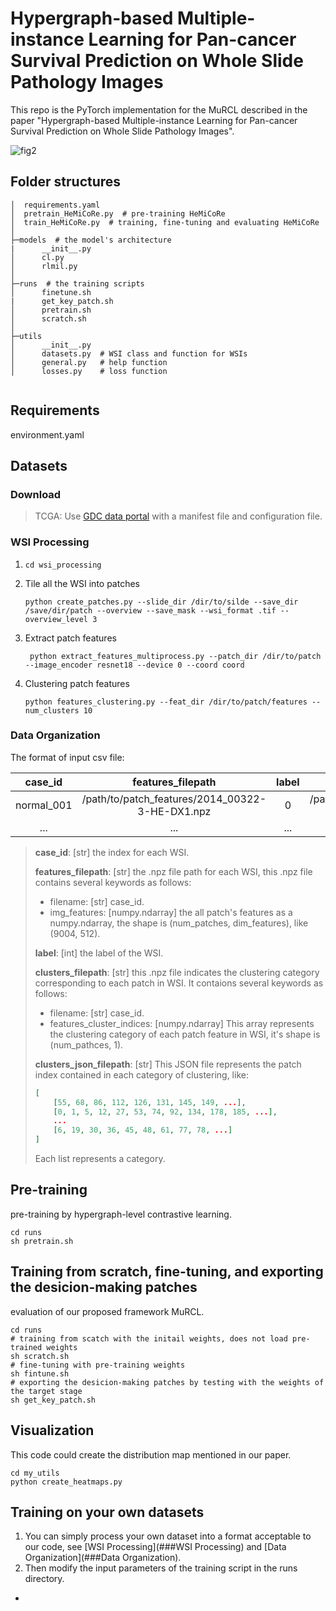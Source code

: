 # Hypergraph-based Multiple-instance Learning for Pan-cancer Survival Prediction on Whole Slide Pathology Images
This repo is the PyTorch implementation for the MuRCL described in the paper "Hypergraph-based Multiple-instance Learning for Pan-cancer Survival Prediction on Whole Slide Pathology Images".

![fig2](figs/12_44.png)

## Folder structures

```
│  requirements.yaml
│  pretrain_HeMiCoRe.py  # pre-training HeMiCoRe
│  train_HeMiCoRe.py  # training, fine-tuning and evaluating HeMiCoRe
│          
├─models  # the model's architecture
|      __init__.py
│      cl.py
│      rlmil.py
│      
├─runs  # the training scripts 
│      finetune.sh
|      get_key_patch.sh
│      pretrain.sh
│      scratch.sh
│      
├─utils
│      __init__.py
│      datasets.py  # WSI class and function for WSIs
│      general.py   # help function
│      losses.py    # loss function
        
```

## Requirements

environment.yaml


## Datasets

### Download

> TCGA: Use [GDC data portal](https://docs.gdc.cancer.gov/Data_Transfer_Tool/Users_Guide/Getting_Started/) with a manifest file and configuration file.

### WSI Processing

1. `cd wsi_processing`

2. Tile all the WSI into patches

   ```shell
   python create_patches.py --slide_dir /dir/to/silde --save_dir /save/dir/patch --overview --save_mask --wsi_format .tif --overview_level 3
   ```

3. Extract patch features

   ```shell
    python extract_features_multiprocess.py --patch_dir /dir/to/patch --image_encoder resnet18 --device 0 --coord coord
   ```

4. Clustering patch features

   ```shell
   python features_clustering.py --feat_dir /dir/to/patch/features --num_clusters 10
   ```

### Data Organization

The format of  input csv file:

|  case_id   |                features_filepath                | label |           clusters_filepath                      |               clusters_json_filepath              |
| :--------: |:-----------------------------------------------:| :---: |:------------------------------------------------:|:-------------------------------------------------:|
| normal_001 | /path/to/patch_features/2014_00322-3-HE-DX1.npz |   0   | /path/to/cluster_indices/2014_00322-3-HE-DX1.npz | /path/to/cluster_indices/2014_00322-3-HE-DX1.json |
|    ...     |                       ...                       |  ...  |                       ...                        |                        ...                        |

> **case_id**: [str] the index for each WSI. 
>
> **features_filepath**: [str] the .npz file path for each WSI, this .npz file contains several keywords as follows: 
>
> - filename: [str] case_id. 
> - img_features: [numpy.ndarray] the all patch's features as a numpy.ndarray, the shape is (num_patches, dim_features), like (9004, 512). 
>
> **label**: [int] the label of the WSI. 
>
> **clusters_filepath**: [str] this .npz file indicates the clustering category corresponding to each patch in WSI. It contaions several keywords as follows:
>
> - filename: [str] case_id.
> - features_cluster_indices: [numpy.ndarray] This array represents the clustering category of each patch feature in WSI, it's shape is (num_pathces, 1). 
>
> **clusters_json_filepath**: [str] This JSON file represents the patch index contained in each category of clustering, like:
>
> ```json
> [
>     [55, 68, 86, 112, 126, 131, 145, 149, ...],
>     [0, 1, 5, 12, 27, 53, 74, 92, 134, 178, 185, ...],
>     ...
>     [6, 19, 30, 36, 45, 48, 61, 77, 78, ...]
> ]
> ```
>
> Each list represents a category.

## Pre-training

pre-training by hypergraph-level contrastive learning. 

```shell
cd runs
sh pretrain.sh
```

## Training from scratch, fine-tuning, and exporting the desicion-making patches

evaluation of our proposed framework MuRCL. 

```shell
cd runs
# training from scatch with the initail weights, does not load pre-trained weights
sh scratch.sh
# fine-tuning with pre-training weights 
sh fintune.sh
# exporting the desicion-making patches by testing with the weights of the target stage
sh get_key_patch.sh
```

## Visualization

This code could create the distribution map mentioned in our paper.

```shell
cd my_utils
python create_heatmaps.py
```


## Training on your own datasets

1. You can simply process your own dataset into a format acceptable to our code, see [WSI Processing](###WSI Processing) and [Data Organization](###Data Organization). 
2. Then modify the input parameters of the training script in the runs directory. 

-
